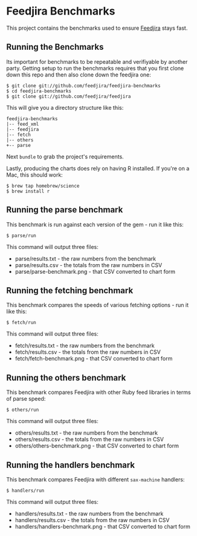 # Feedjira Benchmarks

This project contains the benchmarks used to ensure [Feedjira][f] stays fast.

[f]: https://github.com/feedjira/feedjira

## Running the Benchmarks

Its important for benchmarks to be repeatable and verifiyable by another party.
Getting setup to run the benchmarks requires that you first clone down this repo
and then also clone down the feedjira one:

```
$ git clone git://github.com/feedjira/feedjira-benchmarks
$ cd feedjira-benchmarks
$ git clone git://github.com/feedjira/feedjira
```

This will give you a directory structure like this:

```
feedjira-benchmarks
|-- feed_xml
|-- feedjira
|-- fetch
|-- others
+-- parse
```

Next `bundle` to grab the project's requirements.

Lastly, producing the charts does rely on having R installed. If you're on a
Mac, this should work:

```
$ brew tap homebrew/science
$ brew install r
```

## Running the parse benchmark

This benchmark is run against each version of the gem - run it like this:

```
$ parse/run
```

This command will output three files:

* parse/results.txt - the raw numbers from the benchmark
* parse/results.csv - the totals from the raw numbers in CSV
* parse/parse-benchmark.png - that CSV converted to chart form

## Running the fetching benchmark

This benchmark compares the speeds of various fetching options - run it like
this:

```
$ fetch/run
```

This command will output three files:

* fetch/results.txt - the raw numbers from the benchmark
* fetch/results.csv - the totals from the raw numbers in CSV
* fetch/fetch-benchmark.png - that CSV converted to chart form

## Running the others benchmark

This benchmark compares Feedjira with other Ruby feed libraries in terms of
parse speed:

```
$ others/run
```

This command will output three files:

* others/results.txt - the raw numbers from the benchmark
* others/results.csv - the totals from the raw numbers in CSV
* others/others-benchmark.png - that CSV converted to chart form

## Running the handlers benchmark

This benchmark compares Feedjira with different `sax-machine`
handlers:

```
$ handlers/run
```

This command will output three files:

* handlers/results.txt - the raw numbers from the benchmark
* handlers/results.csv - the totals from the raw numbers in CSV
* handlers/handlers-benchmark.png - that CSV converted to chart form
